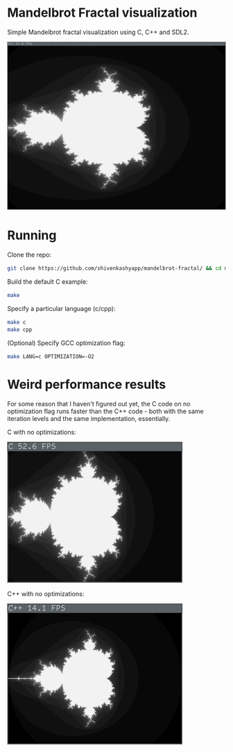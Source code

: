 # Mandelbrot Fractal visualization
Simple Mandelbrot fractal visualization using C, C++ and SDL2.

![C++ output](./screenshots/cpp.png?raw=true "`C++`")


# Running 
Clone the repo:
```zsh
git clone https://github.com/shivenkashyapp/mandelbrot-fractal/ && cd mandelbrot-fractal
```

Build the default C example:
```zsh
make
```

Specify a particular language (c/cpp):
```zsh
make c
make cpp
```

(Optional) Specify GCC optimization flag:
```zsh
make LANG=c OPTIMIZATION=-O2
```

# Weird performance results
For some reason that I haven't figured out yet, the C code on no optimization flag runs faster than the C++ code - both with the same iteration levels and the same implementation, essentially.

C with no optimizations:

![C-no-optimization](./screenshots/c-no-opt.png?raw=true "C with no optimizations")

C++ with no optimizations:

![Cpp-no-optimization](./screenshots/cpp-no-opt.png?raw=true "C++ with no optimizations")
